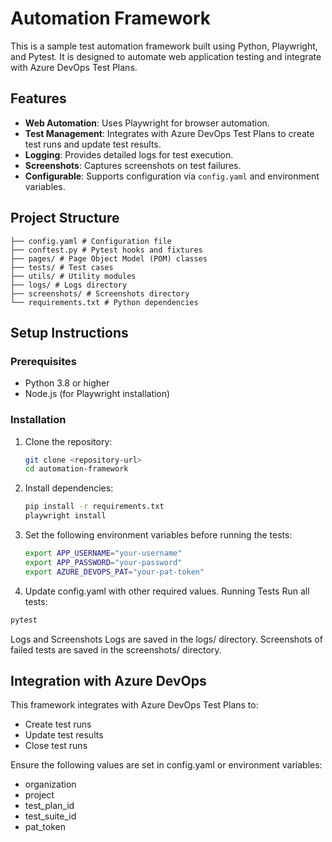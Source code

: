 # Automation Framework

This is a sample test automation framework built using Python, Playwright, and Pytest. It is designed to automate web application testing and integrate with Azure DevOps Test Plans.

## Features

- **Web Automation**: Uses Playwright for browser automation.
- **Test Management**: Integrates with Azure DevOps Test Plans to create test runs and update test results.
- **Logging**: Provides detailed logs for test execution.
- **Screenshots**: Captures screenshots on test failures.
- **Configurable**: Supports configuration via `config.yaml` and environment variables.

## Project Structure
```
├── config.yaml # Configuration file
├── conftest.py # Pytest hooks and fixtures
├── pages/ # Page Object Model (POM) classes
├── tests/ # Test cases
├── utils/ # Utility modules
├── logs/ # Logs directory
├── screenshots/ # Screenshots directory
└── requirements.txt # Python dependencies
```

## Setup Instructions

### Prerequisites

- Python 3.8 or higher
- Node.js (for Playwright installation)

### Installation

1. Clone the repository:
   ```bash
   git clone <repository-url>
   cd automation-framework
   ```
2. Install dependencies:
   ```bash
   pip install -r requirements.txt
   playwright install
   ```

3. Set the following environment variables before running the tests:

   ```bash
   export APP_USERNAME="your-username"
   export APP_PASSWORD="your-password"
   export AZURE_DEVOPS_PAT="your-pat-token"
   ```
4. Update config.yaml with other required values.
Running Tests
Run all tests:

```bash
pytest
```

Logs and Screenshots
Logs are saved in the logs/ directory.
Screenshots of failed tests are saved in the screenshots/ directory.

## Integration with Azure DevOps
This framework integrates with Azure DevOps Test Plans to:

- Create test runs
- Update test results
- Close test runs

Ensure the following values are set in config.yaml or environment variables:

- organization
- project
- test_plan_id
- test_suite_id
- pat_token